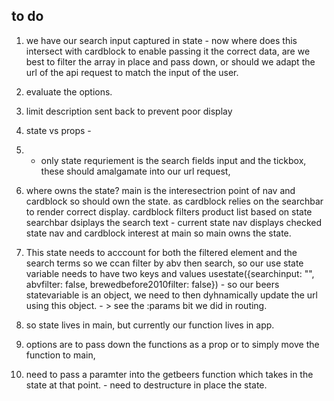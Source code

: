 ## to do

1.  we have our search input captured in state - now where does this intersect with cardblock to enable passing it the correct data, are we best to filter the array in place and pass down, or should we adapt the url of the api request to match the input of the user.
2.  evaluate the options.

3.  limit description sent back to prevent poor display

4.  state vs props -
5.  - only state requriement is the search fields input and the tickbox, these should amalgamate into our url request,
6.  where owns the state? main is the interesectrion point of nav and cardblock so should own the state. as cardblock relies on the searchbar to render correct display.
    cardblock filters product list based on state
    searchbar dsiplays the search text - current state
    nav displays checked state
    nav and cardblock interest at main so main owns the state.
7.  This state needs to acccount for both the filtered element and the search terms so we ccan filter by abv then search, so our use state variable needs to have two keys and values usestate({searchinput: "", abvfilter: false, brewedbefore2010filter: false}) - so our beers statevariable is an object, we need to then dyhnamically update the url using this object. - > see the :params bit we did in routing.
8.  so state lives in main, but currently our function lives in app.
9.  options are to pass down the functions as a prop or to simply move the function to main,
10. need to pass a paramter into the getbeers function which takes in the state at that point. - need to destructure in place the state.
